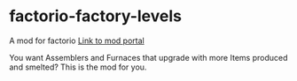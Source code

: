# factorio-factory-levels
A mod for factorio [Link to mod portal](https://mods.factorio.com/mod/factory-levels-fork)

You want Assemblers and Furnaces that upgrade with more Items produced and smelted?
This is the mod for you.
